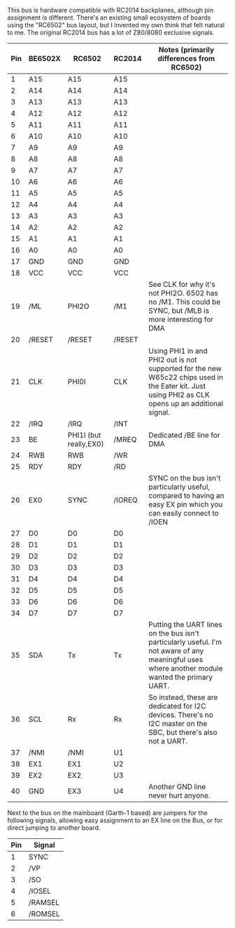 This bus is hardware compatible 
with RC2014 backplanes, although pin assignment is different. There's an existing 
small ecosystem of boards using the "RC6502" bus layout, but I invented my own 
think that felt natural to me. The original RC2014 bus has a lot of Z80/8080 
exclusive signals.


|Pin|BE6502X|RC6502|RC2014|Notes (primarily differences from RC6502)|
|-----|-------|------|------|-----|
| 1|A15|A15|A15||
| 2|A14|A14|A14||
| 3|A13|A13|A13||
| 4|A12|A12|A12||
| 5|A11|A11|A11||
| 6|A10|A10|A10||
| 7|A9|A9|A9||
| 8|A8|A8|A8||
| 9|A7|A7|A7||
|10|A6|A6|A6||
|11|A5|A5|A5||
|12|A4|A4|A4||
|13|A3|A3|A3||
|14|A2|A2|A2||
|15|A1|A1|A1||
|16|A0|A0|A0||
|17|GND|GND|GND||
|18|VCC|VCC|VCC||
|19|/ML|PHI2O|/M1|See CLK for why it's not PHI2O. 6502 has no /M1. This could be SYNC, but /MLB is more interesting for DMA|
|20|/RESET|/RESET|/RESET||
|21|CLK|PHI0I|CLK|Using PHI1 in and PHI2 out is not supported for the new W65c22 chips used in the Eater kit. Just using PHI2 as CLK opens up an additional signal.|
|22|/IRQ|/IRQ|/INT||
|23|BE|PHI1I (but really,EX0)|/MREQ|Dedicated /BE line for DMA|
|24|RWB|RWB|/WR||
|25|RDY|RDY|/RD||
|26|EX0|SYNC|/IOREQ|SYNC on the bus isn't particularly useful, compared to having an easy EX pin which you can easily connect to /IOEN|
|27|D0|D0|D0||
|28|D1|D1|D1||
|29|D2|D2|D2||
|30|D3|D3|D3||
|31|D4|D4|D4||
|32|D5|D5|D5||
|33|D6|D6|D6||
|34|D7|D7|D7||
|35|SDA|Tx|Tx|Putting the UART lines on the bus isn't particularly useful. I'm not aware of any meaningful uses where another module wanted the primary UART.|
|36|SCL|Rx|Rx|So instead, these are dedicated for I2C devices. There's no I2C master on the SBC, but there's also not a UART.|
|37|/NMI|/NMI|U1||
|38|EX1|EX1|U2||
|39|EX2|EX2|U3||
|40|GND|EX3|U4|Another GND line never hurt anyone.|

Next to the bus on the mainboard (Garth-1 based) are jumpers for the following signals, allowing
easy assignment to an EX line on the Bus, or for direct jumping to another board.

|Pin|Signal|
|-|-|
|1|SYNC|
|2|/VP|
|3|/SO|
|4|/IOSEL|
|5|/RAMSEL|
|6|/ROMSEL|
